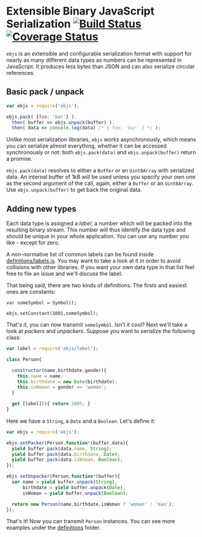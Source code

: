 # Extensible Binary JavaScript Serialization [![Build Status][travis-img]][travis-url] [![Coverage Status][cover-img]][cover-url]

`ebjs` is an extensible and configurable serialization format with support for nearly as many different data types as numbers can be represented in JavaScript. It produces less bytes than JSON and can also serialize circular references.

## Basic pack / unpack

```javascript
var ebjs = require('ebjs');

ebjs.pack( {foo: 'bar'} ).
  then( buffer => ebjs.unpack(buffer) ).
  then( data => console.log(data) /* { foo: 'bar' } */ );
```

Unlike most serialization libraries, `ebjs` works asynchronously, which means you can serialize almost everything, whether it can be accessed synchronously or not: both `ebjs.pack(data)` and `ebjs.unpack(buffer)` return a promise.

`ebjs.pack(data)` resolves to either a `Buffer` or an `Uint8Array` with serialized data. An internal buffer of 1kB will be used unless you specify your own one as the second argument of the call, again, either a `Buffer` or an `Uint8Array`. Use `ebjs.unpack(buffer)` to get back the original data.

## Adding new types

Each data type is assigned a *label*, a number which will be packed into the resulting binary stream. This number will thus identify the data type and should be unique in your whole application. You can use any number you like - except for zero.

A non-normative list of common labels can be found inside [definitions/labels.js](definitions/labels.js). You may want to take a look at it in order to avoid collisions with other libraries. If you want your own data type in that list feel free to file an issue and we'll discuss the label.

That being said, there are two kinds of definitions. The firsts and easiest ones are constants:

```
var someSymbol = Symbol();

ebjs.setConstant(1001,someSymbol);
```

That's it, you can now transmit `someSymbol`. Isn't it cool? Next we'll take a look at *packers* and *unpackers*. Suppose you want to serialize the following class:

```javascript
var label = require('ebjs/label');

class Person{

  constructor(name,birthdate,gender){
    this.name = name;
    this.birthdate = new Date(birthdate);
    this.isWoman = gender == 'woman';
  }

  get [label](){ return 1005; }
}
```

Here we have a `String`, a `Date` and a `Boolean`. Let's define it:

```javascript
var ebjs = require('ebjs');

ebjs.setPacker(Person,function*(buffer,data){
  yield buffer.pack(data.name, String);
  yield buffer.pack(data.birthdate, Date);
  yield buffer.pack(data.isWoman, Boolean);
});

ebjs.setUnpacker(Person,function*(buffer){
  var name = yield buffer.unpack(String),
      birthdate = yield buffer.unpack(Date),
      isWoman = yield buffer.unpack(Boolean);

  return new Person(name,birthdate,isWoman ? 'woman' : 'man');
});
```

That's it! Now you can transmit `Person` instances. You can see more examples under the [definitions](definitions) folder.

[travis-img]: https://travis-ci.org/manvalls/ebjs.svg?branch=master
[travis-url]: https://travis-ci.org/manvalls/ebjs
[cover-img]: https://coveralls.io/repos/manvalls/ebjs/badge.svg?branch=master&service=github
[cover-url]: https://coveralls.io/github/manvalls/ebjs?branch=master

